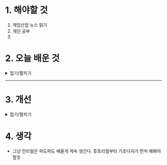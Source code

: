 
# 1. 해야할 것

1. 게임산업 뉴스 읽기 
2. 개인 공부  
3. 



# 2. 오늘 배운 것

<details>
<summary>접기/펼치기</summary>


## Developers 폴더
기본적으로 Developers 폴더가 보이지 않도록 설정되어 있기 때문에 콘텐츠 브라우저에서 Show Developers Content를 설정해줘야 볼 수 있다.

![image](https://github.com/user-attachments/assets/05f2b9e1-69f1-427f-a6e6-f282401db684)


</details>

****


# 3. 개선


<details>
<summary>접기/펼치기</summary>


</details>



# 4. 생각
- 그냥 언리얼은 파도파도 배울게 계속 생긴다. 튜토리얼부터 기초다지기 먼저 해봐야할듯



